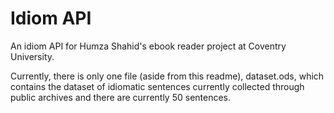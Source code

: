 # Idiom API

An idiom API for Humza Shahid's ebook reader project at Coventry University.

Currently, there is only one file (aside from this readme), dataset.ods, which contains the dataset of idiomatic sentences currently collected through public archives and there are currently 50 sentences.
